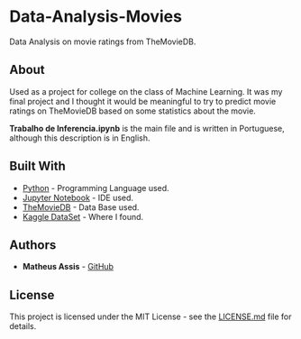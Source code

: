 # Data-Analysis-Movies

Data Analysis on movie ratings from TheMovieDB.

## About

Used as a project for college on the class of Machine Learning. It was my final project and I thought it would be meaningful to try to predict movie ratings on TheMovieDB based on some statistics about the movie.

**Trabalho de Inferencia.ipynb** is the main file and is written in Portuguese, although this description is in English.

## Built With

* [Python](https://www.python.org/) - Programming Language used.
* [Jupyter Notebook](https://jupyter.org/) - IDE used.
* [TheMovieDB](https://www.themoviedb.org/?language=pt-BR) - Data Base used. 
* [Kaggle DataSet](https://www.kaggle.com/tmdb/tmdb-movie-metadata) - Where I found.

## Authors

* **Matheus Assis** - [GitHub](https://github.com/MatheusMAssis)

## License

This project is licensed under the MIT License - see the [LICENSE.md](LICENSE.md) file for details.
